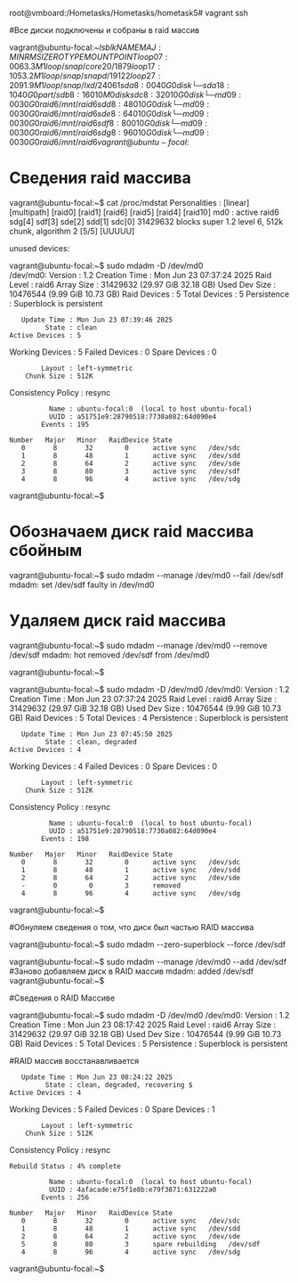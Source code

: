 root@vmboard:/Hometasks/Hometasks/hometask5# vagrant ssh

#Все диски подключены и собраны в raid массив

vagrant@ubuntu-focal:~$lsblk 
NAME   MAJ:MIN RM  SIZE RO TYPE  MOUNTPOINT
loop0    7:0    0 63.3M  1 loop  /snap/core20/1879
loop1    7:1    0 53.2M  1 loop  /snap/snapd/19122
loop2    7:2    0 91.9M  1 loop  /snap/lxd/24061
sda      8:0    0   40G  0 disk
└─sda1   8:1    0   40G  0 part  /
sdb      8:16   0   10M  0 disk
sdc      8:32   0   10G  0 disk
└─md0    9:0    0   30G  0 raid6 /mnt/raid6
sdd      8:48   0   10G  0 disk
└─md0    9:0    0   30G  0 raid6 /mnt/raid6
sde      8:64   0   10G  0 disk
└─md0    9:0    0   30G  0 raid6 /mnt/raid6
sdf      8:80   0   10G  0 disk
└─md0    9:0    0   30G  0 raid6 /mnt/raid6
sdg      8:96   0   10G  0 disk
└─md0    9:0    0   30G  0 raid6 /mnt/raid6
vagrant@ubuntu-focal:~$

# Сведения raid массива

vagrant@ubuntu-focal:~$ cat /proc/mdstat 
Personalities : [linear] [multipath] [raid0] [raid1] [raid6] [raid5] [raid4] [raid10]
md0 : active raid6 sdg[4] sdf[3] sde[2] sdd[1] sdc[0]
      31429632 blocks super 1.2 level 6, 512k chunk, algorithm 2 [5/5] [UUUUU]

unused devices: <none>

vagrant@ubuntu-focal:~$ sudo mdadm -D /dev/md0   
/dev/md0:
           Version : 1.2
     Creation Time : Mon Jun 23 07:37:24 2025
        Raid Level : raid6
        Array Size : 31429632 (29.97 GiB 32.18 GB)
     Used Dev Size : 10476544 (9.99 GiB 10.73 GB)
      Raid Devices : 5
     Total Devices : 5
       Persistence : Superblock is persistent

       Update Time : Mon Jun 23 07:39:46 2025
             State : clean
    Active Devices : 5
   Working Devices : 5
    Failed Devices : 0
     Spare Devices : 0

            Layout : left-symmetric
        Chunk Size : 512K

Consistency Policy : resync

              Name : ubuntu-focal:0  (local to host ubuntu-focal)
              UUID : a51751e9:28790518:7730a082:64d090e4
            Events : 195

    Number   Major   Minor   RaidDevice State
       0       8       32        0      active sync   /dev/sdc
       1       8       48        1      active sync   /dev/sdd
       2       8       64        2      active sync   /dev/sde
       3       8       80        3      active sync   /dev/sdf
       4       8       96        4      active sync   /dev/sdg
vagrant@ubuntu-focal:~$

# Обозначаем диск raid массива сбойным

vagrant@ubuntu-focal:~$ sudo mdadm --manage /dev/md0 --fail /dev/sdf  
mdadm: set /dev/sdf faulty in /dev/md0

# Удаляем диск raid массива

vagrant@ubuntu-focal:~$ sudo mdadm --manage /dev/md0 --remove /dev/sdf 
mdadm: hot removed /dev/sdf from /dev/md0

vagrant@ubuntu-focal:~$

vagrant@ubuntu-focal:~$ sudo mdadm -D /dev/md0
/dev/md0:
           Version : 1.2
     Creation Time : Mon Jun 23 07:37:24 2025
        Raid Level : raid6
        Array Size : 31429632 (29.97 GiB 32.18 GB)
     Used Dev Size : 10476544 (9.99 GiB 10.73 GB)
      Raid Devices : 5
     Total Devices : 4
       Persistence : Superblock is persistent

       Update Time : Mon Jun 23 07:45:50 2025
             State : clean, degraded
    Active Devices : 4
   Working Devices : 4
    Failed Devices : 0
     Spare Devices : 0

            Layout : left-symmetric
        Chunk Size : 512K

Consistency Policy : resync

              Name : ubuntu-focal:0  (local to host ubuntu-focal)
              UUID : a51751e9:28790518:7730a082:64d090e4
            Events : 198

    Number   Major   Minor   RaidDevice State
       0       8       32        0      active sync   /dev/sdc
       1       8       48        1      active sync   /dev/sdd
       2       8       64        2      active sync   /dev/sde
       -       0        0        3      removed
       4       8       96        4      active sync   /dev/sdg
vagrant@ubuntu-focal:~$

#Обнуляем сведения о том, что диск был частью RAID массива

vagrant@ubuntu-focal:~$ sudo mdadm --zero-superblock --force /dev/sdf 

vagrant@ubuntu-focal:~$ sudo mdadm --manage /dev/md0 --add /dev/sdf #Заново добавляем диск в RAID массив
mdadm: added /dev/sdf
vagrant@ubuntu-focal:~$

#Сведения о RAID Массиве

vagrant@ubuntu-focal:~$ sudo mdadm -D /dev/md0 
/dev/md0:
           Version : 1.2
     Creation Time : Mon Jun 23 08:17:42 2025
        Raid Level : raid6
        Array Size : 31429632 (29.97 GiB 32.18 GB)
     Used Dev Size : 10476544 (9.99 GiB 10.73 GB)
      Raid Devices : 5
     Total Devices : 5
       Persistence : Superblock is persistent

#RAID массив восстанавливается

       Update Time : Mon Jun 23 08:24:22 2025
             State : clean, degraded, recovering $ 
    Active Devices : 4
   Working Devices : 5
    Failed Devices : 0
     Spare Devices : 1

            Layout : left-symmetric
        Chunk Size : 512K

Consistency Policy : resync

    Rebuild Status : 4% complete

              Name : ubuntu-focal:0  (local to host ubuntu-focal)
              UUID : 4afacade:e75f1e8b:e79f3871:631222a0
            Events : 256

    Number   Major   Minor   RaidDevice State
       0       8       32        0      active sync   /dev/sdc
       1       8       48        1      active sync   /dev/sdd
       2       8       64        2      active sync   /dev/sde
       5       8       80        3      spare rebuilding   /dev/sdf
       4       8       96        4      active sync   /dev/sdg
vagrant@ubuntu-focal:~$



